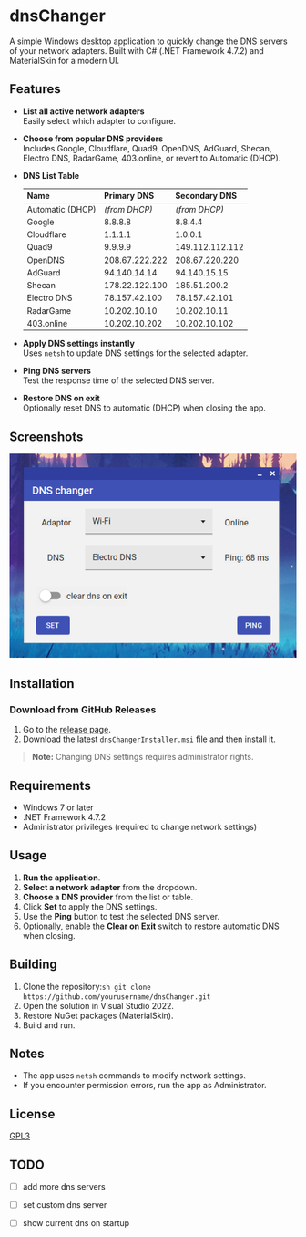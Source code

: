 # dnsChanger

A simple Windows desktop application to quickly change the DNS servers of your network adapters. Built with C# (.NET Framework 4.7.2) and MaterialSkin for a modern UI.

## Features

- **List all active network adapters**  
  Easily select which adapter to configure.

- **Choose from popular DNS providers**  
  Includes Google, Cloudflare, Quad9, OpenDNS, AdGuard, Shecan, Electro DNS, RadarGame, 403.online, or revert to Automatic (DHCP).

- **DNS List Table**

  | Name             | Primary DNS        | Secondary DNS        |
  |------------------|-------------------|----------------------|
  | Automatic (DHCP) | *(from DHCP)*     | *(from DHCP)*        |
  | Google           | 8.8.8.8           | 8.8.4.4              |
  | Cloudflare       | 1.1.1.1           | 1.0.0.1              |
  | Quad9            | 9.9.9.9           | 149.112.112.112      |
  | OpenDNS          | 208.67.222.222    | 208.67.220.220       |
  | AdGuard          | 94.140.14.14      | 94.140.15.15         |
  | Shecan           | 178.22.122.100    | 185.51.200.2         |
  | Electro DNS      | 78.157.42.100     | 78.157.42.101        |
  | RadarGame        | 10.202.10.10      | 10.202.10.11         |
  | 403.online       | 10.202.10.202     | 10.202.10.102        |

- **Apply DNS settings instantly**  
  Uses `netsh` to update DNS settings for the selected adapter.

- **Ping DNS servers**  
  Test the response time of the selected DNS server.

- **Restore DNS on exit**  
  Optionally reset DNS to automatic (DHCP) when closing the app.

## Screenshots

![dnsChanger screenshot](screenshot.png) <!-- Add a screenshot if available -->

## Installation

### Download from GitHub Releases

1. Go to the [release page](https://github.com/ali-moments/dnsChanger/releases/tag/publish).
2. Download the latest `dnsChangerInstaller.msi` file and then install it.

> **Note:** Changing DNS settings requires administrator rights.

## Requirements

- Windows 7 or later
- .NET Framework 4.7.2
- Administrator privileges (required to change network settings)

## Usage

1. **Run the application**.
2. **Select a network adapter** from the dropdown.
3. **Choose a DNS provider** from the list or table.
4. Click **Set** to apply the DNS settings.
5. Use the **Ping** button to test the selected DNS server.
6. Optionally, enable the **Clear on Exit** switch to restore automatic DNS when closing.

## Building

1. Clone the repository:```sh git clone https://github.com/yourusername/dnsChanger.git```
2. Open the solution in Visual Studio 2022.
3. Restore NuGet packages (MaterialSkin).
4. Build and run.

## Notes

- The app uses `netsh` commands to modify network settings.
- If you encounter permission errors, run the app as Administrator.

## License

[GPL3](LICENSE)


## TODO

- [ ] add more dns servers
- [ ] set custom dns server
- [ ] show current dns on startup


<!--  
Mikhak
185.55.226.26
185.55.225.25

Erfun DNS
91.107.174.79
79.127.127.2


OpenDNS
208.67.222.222
208.67.220.220

AdGuard DNS
94.140.14.14
94.140.15.15
-->
